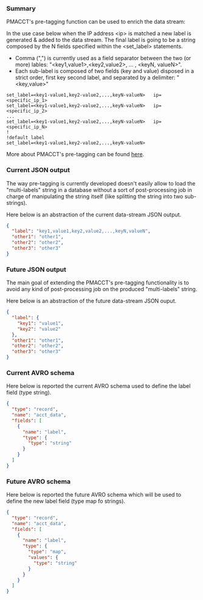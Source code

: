 ### Summary

PMACCT's pre-tagging function can be used to enrich the data stream:

In the use case below when the IP address \<ip\> is matched a new label is generated & added to the data stream. 
The final label is going to be a string composed by the N fields specified within the \<set\_label\> statements. 
- Comma (",") is currently used as a field separator between the two (or more) lables: "\<key1,value1\>,\<key2,value2\>, ... , 
\<keyN, valueN\>".
- Each sub-label is composed of two fields (key and value) disposed in a strict order, first key second label,  and 
separated by a delimiter: "\<key,value\>" 

```text
set_label=<key1-value1,key2-value2,...,keyN-valueN>   ip=<specific_ip_1>
set_label=<key1-value1,key2-value2,...,keyN-valueN>   ip=<specific_ip_2>
...
set_label=<key1-value1,key2-value2,...,keyN-valueN>   ip=<specific_ip_N>
!
!default label   
set_label=<key1-value1,key2-value2,...,keyN-valueN>
```

More about PMACCT's pre-tagging can be found [here](https://github.com/scuzzilla/pmacct/blob/master/CONFIG-KEYS).


### Current JSON output

The way pre-tagging is currently developed doesn't easily allow to load the "multi-labels" string in a 
database without a sort of post-processing job in charge of manipulating the string itself (like splitting the string
into two sub-strings).

Here below is an abstraction of the current data-stream JSON output.

```JSON
{
  "label": "key1,value1,key2,value2,...,keyN,valueN",
  "other1": "other1",
  "other2": "other2",
  "other3": "other3"
}
```

### Future JSON output

The main goal of extending the PMACCT's pre-tagging functionality is to avoid any kind of post-processing job on the 
produced "multi-labels" string.

Here below is an abstraction of the future data-stream JSON ouput.

```JSON
{
  "label": {
    "key1": "value1",
    "key2": "value2"
  },
  "other1": "other1",
  "other2": "other2",
  "other3": "other3"
}
```

### Current AVRO schema

Here below is reported the current AVRO schema used to define the label field (type string). 

```JSON
{                                                                                                                                                                                                                                                                                                                             
  "type": "record",                                                                                                                                                                                                                                                                                                           
  "name": "acct_data",                                                                                                                                                                                                                                                                                                        
  "fields": [                                                                                                                                                                                                                                                                                                                 
    {                                                                                                                                                                                                                                                                                                                         
      "name": "label",                                                                                                                                                                                                                                                                                                        
      "type": {                                                                                                                                                                                                                                                                                                               
        "type": "string"                                                                                                                                                                                                                                                                                                      
      }                                                                                                                                                                                                                                                                                                                       
    }
  ]
}
```

### Future AVRO schema

Here below is reported the future AVRO schema which will be used to define the new label field (type map fo strings).

```JSON
{
  "type": "record",
  "name": "acct_data",
  "fields": [
    {
      "name": "label",
      "type": {
        "type": "map",
        "values": {
          "type": "string"
        }
      }
    }
  ]
}
```
